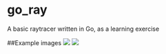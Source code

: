 go_ray
======

A basic raytracer written in Go, as a learning exercise

##Example images
![](https://lh5.googleusercontent.com/-hSb7TOM1Ths/UmLFMQg8uBI/AAAAAAAADC8/UR3ix8FE-Wo/s544-no/x.png)
![](https://lh3.googleusercontent.com/-LxQ_rQD8WvE/UmNJiFEq15I/AAAAAAAADDw/qYYnZJKttpo/s544-no/one.png)
